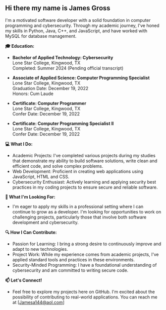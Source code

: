## Hi there my name is James Gross

I'm a motivated software developer with a solid foundation in computer programming and cybersecurity. Through my academic journey, I've honed my skills in Python, Java, C++, and JavaScript, and have worked with MySQL for database management.

**🎓 Education:**
- **Bachelor of Applied Technology: Cybersecurity<br>**
Lone Star College, Kingwood, TX<br>
Completed: Summer 2024 (Pending official transcript)

- **Associate of Applied Science: Computer Programming Specialist<br>**
Lone Star College, Kingwood, TX<br>
Graduation Date: December 19, 2022<br>
Honors: Cum Laude


- **Certificate: Computer Programmer<br>**
Lone Star College, Kingwood, TX<br>
Confer Date: December 19, 2022

- **Certificate: Computer Programming Specialist II<br>**
Lone Star College, Kingwood, TX<br>
Confer Date: December 19, 2022

**💻 What I Do:**
 -  Academic Projects: I've completed various projects during my studies that demonstrate my ability to build software solutions, write clean and efficient code, and solve complex problems.
 - Web Development: Proficient in creating web applications using JavaScript, HTML and CSS.
 - Cybersecurity Enthusiast: Actively learning and applying security best practices in my coding projects to ensure secure and reliable software.

**🚀 What I'm Looking For:**
 - I'm eager to apply my skills in a professional setting where I can continue to grow as a developer. I'm looking for opportunities to work on challenging projects, particularly those that involve both software development and cybersecurity.

**🔍 How I Can Contribute:**
 - Passion for Learning: I bring a strong desire to continuously improve and adapt to new technologies.
 - Project Work: While my experience comes from academic projects, I've applied standard tools and practices in these environments.
 - Security-Minded Programming: I have a foundational understanding of cybersecurity and am committed to writing secure code.

**📫 Let's Connect!**
 - Feel free to explore my projects here on GitHub. I'm excited about the possibility of contributing to real-world applications. You can reach me at [Jamesa144@aol.com]

<!--
**Jamesa144/Jamesa144** is a ✨ _special_ ✨ repository because its `README.md` (this file) appears on your GitHub profile.

Here are some ideas to get you started:

- 🔭 I’m currently working on ...
- 🌱 I’m currently learning ...
- 👯 I’m looking to collaborate on ...
- 🤔 I’m looking for help with ...
- 💬 Ask me about ...
- 📫 How to reach me: ...
- 😄 Pronouns: ...
- ⚡ Fun fact: ...
-->
